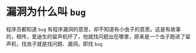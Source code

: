 # 漏洞为什么叫 `bug`

程序员都知道 `bug` 有程序漏洞的意思，却不知道有小虫子的意思。这是有故事的，相传，爱迪生的留声机坏了，他就找问题出在哪里，原来是一个虫子跑进了留声机，找虫子就是找问题、漏洞。即找 `bug`
